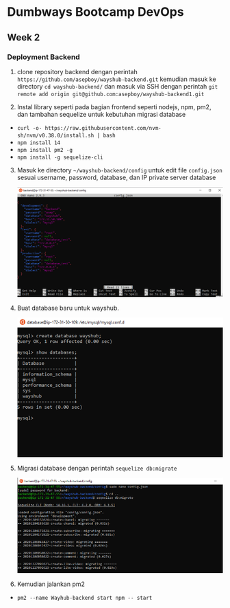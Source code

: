 # Dumbways Bootcamp DevOps
## Week 2
### Deployment Backend

1. clone repository backend dengan perintah `https://github.com/asepboy/wayshub-backend.git` kemudian masuk ke directory `cd wayshub-backend/` dan masuk via SSH dengan perintah `git remote add origin git@github.com:asepboy/wayshub-backend1.git`

2. Instal library seperti pada bagian frontend seperti nodejs, npm, pm2, dan tambahan sequelize untuk kebutuhan migrasi database
- `curl -o- https://raw.githubusercontent.com/nvm-sh/nvm/v0.38.0/install.sh | bash`
- `npm install 14`
- `npm install pm2 -g`
- `npm install -g sequelize-cli`

3. Masuk ke directory `~/wayshub-backend/config` untuk edit file `config.json` sesuai username, password, database, dan IP private server database

    ![1](https://github.com/asepboy/bootcamp-dumbways/blob/main/week%202/Deployment%20Backend/img/1.PNG)

4. Buat database baru untuk wayshub. 

    ![2](https://github.com/asepboy/bootcamp-dumbways/blob/main/week%202/Deployment%20Backend/img/2.PNG)

5. Migrasi database dengan perintah `sequelize db:migrate`

    ![3](https://github.com/asepboy/bootcamp-dumbways/blob/main/week%202/Deployment%20Backend/img/3.PNG)

6. Kemudian jalankan pm2
- `pm2 --name Wayhub-backend start npm -- start`
